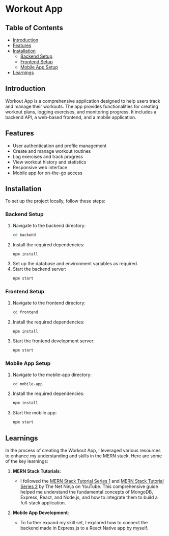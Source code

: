 # Workout App

## Table of Contents
- [Introduction](#introduction)
- [Features](#features)
- [Installation](#installation)
  - [Backend Setup](#backend-setup)
  - [Frontend Setup](#frontend-setup)
  - [Mobile App Setup](#mobile-app-setup)
- [Learnings](#learnings)

## Introduction
Workout App is a comprehensive application designed to help users track and manage their workouts. The app provides functionalities for creating workout plans, logging exercises, and monitoring progress. It includes a backend API, a web-based frontend, and a mobile application.

## Features
- User authentication and profile management
- Create and manage workout routines
- Log exercises and track progress
- View workout history and statistics
- Responsive web interface
- Mobile app for on-the-go access

## Installation
To set up the project locally, follow these steps:

### Backend Setup
1. Navigate to the backend directory:
   ```bash
   cd backend
   ```
2. Install the required dependencies:
   ```bash
   npm install
   ```
3. Set up the database and environment variables as required.
4. Start the backend server:
   ```bash
   npm start
   ```

### Frontend Setup
1. Navigate to the frontend directory:
   ```bash
   cd frontend
   ```
2. Install the required dependencies:
   ```bash
   npm install
   ```
3. Start the frontend development server:
   ```bash
   npm start
   ```

### Mobile App Setup
1. Navigate to the mobile-app directory:
   ```bash
   cd mobile-app
   ```
2. Install the required dependencies:
   ```bash
   npm install
   ```
3. Start the mobile app:
   ```bash
   npm start
   ```
   
## Learnings
In the process of creating the Workout App, I leveraged various resources to enhance my understanding and skills in the MERN stack. Here are some of the key learnings:

1. **MERN Stack Tutorials**: 
   - I followed the [MERN Stack Tutorial Series 1](https://www.youtube.com/watch?v=98BzS5Oz5E4&list=PL4cUxeGkcC9iJ_KkrkBZWZRHVwnzLIoUE&pp=iAQB) and [MERN Stack Tutorial Series 2](https://www.youtube.com/watch?v=WsRBmwNkv3Q&list=PL4cUxeGkcC9g8OhpOZxNdhXggFz2lOuCT&pp=iAQB) by The Net Ninja on YouTube. This comprehensive guide helped me understand the fundamental concepts of MongoDB, Express, React, and Node.js, and how to integrate them to build a full-stack application.
   
2. **Mobile App Development**:
   - To further expand my skill set, I explored how to connect the backend made in Express.js to a React Native app by myself.